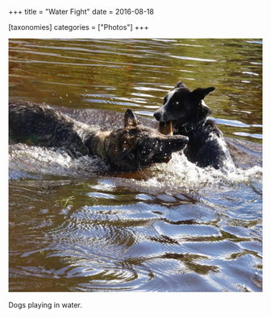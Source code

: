 +++
title = "Water Fight"
date = 2016-08-18

[taxonomies]
categories = ["Photos"]
+++

![Water Fight](water-fight.jpeg)

Dogs playing in water.
